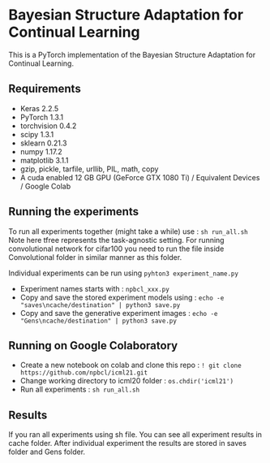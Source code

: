 # Bayesian Structure Adaptation for Continual Learning
This is a PyTorch implementation of the Bayesian Structure Adaptation for Continual Learning.

## Requirements
  * Keras 2.2.5
  * PyTorch 1.3.1
  * torchvision 0.4.2
  * scipy 1.3.1
  * sklearn 0.21.3
  * numpy 1.17.2
  * matplotlib 3.1.1
  * gzip, pickle, tarfile, urllib, PIL, math, copy
  * A cuda enabled 12 GB GPU (GeForce GTX 1080 Ti) / Equivalent Devices / Google Colab 

## Running the experiments
To run all experiments together (might take a while) use : `sh run_all.sh`
Note here tfree represents the task-agnostic setting. For running convolutional network for cifar100 you need to run the file inside Convolutional folder in similar manner as this folder.

Individual experiments can be run using `pyhton3 experiment_name.py`
- Experiment names starts with : `npbcl_xxx.py`
- Copy and save the stored experiment models using : `echo -e "saves\ncache/destination" | python3 save.py`
- Copy and save the generative experiment images : `echo -e "Gens\ncache/destination" | python3 save.py`

## Running on Google Colaboratory
- Create a new notebook on colab and clone this repo : `! git clone https://github.com/npbcl/icml21.git`
- Change working directory to icml20 folder : `os.chdir('icml21')`
- Run all experiments : `sh run_all.sh`

## Results
If you ran all experiments using sh file. You can see all experiment results in cache folder.
After individual experiment the results are stored in saves folder and Gens folder.
